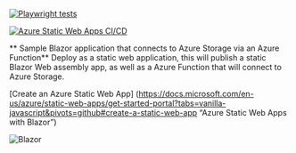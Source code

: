 
[![Playwright tests](https://github.com/sayedimac/jstatic/actions/workflows/playwright.yml/badge.svg)](https://github.com/sayedimac/jstatic/actions/workflows/playwright.yml)

[![Azure Static Web Apps CI/CD](https://github.com/sayedimac/jstatic/actions/workflows/azure-static-web-apps-salmon-cliff-0e7367003.yml/badge.svg)](https://github.com/sayedimac/jstatic/actions/workflows/azure-static-web-apps-salmon-cliff-0e7367003.yml)

** Sample Blazor application that connects to Azure Storage via an Azure Function**
Deploy as a static web application, this will publish a static Blazor Web assembly app, as well as a Azure Function that will connect to Azure Storage.

[Create an Azure Static Web App] (https://docs.microsoft.com/en-us/azure/static-web-apps/get-started-portal?tabs=vanilla-javascript&pivots=github#create-a-static-web-app “Azure Static Web Apps with Blazor”)


![Blazor](https://github.com/sayedimac/jstatic/edit/main/blazor)

